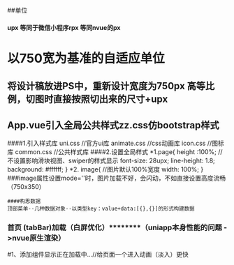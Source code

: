 
##单位
####   upx  等同于微信小程序rpx   等同nvue的px
   #  以750宽为基准的自适应单位
   ##  将设计稿放进PS中，重新设计宽度为750px 高等比例，切图时直接按照切出来的尺寸+upx
   





## App.vue引入全局公共样式zz.css仿bootstrap样式
####1.引入样式库
		uni.css      //官方ui库
		animate.css  //css动画库
		icon.css     //图标库
		common.css	 //公共样式库
####2.设置全局样式
	*1.page{
		height :100%;  //不设置影响滑块视图、swiper的样式显示
		font-size: 28upx;
		line-height: 1.8;
		background: #ffffff;
	}
	*2. image{    //图片默认100%宽度
		 width: 100%;
	}
	###image属性设置mode=''时，图片加载不好，会闪动，不如直接设置高度流畅（750x350）
	
	
	
	####构思数据
	顶部菜单--几种数据对象--以类型key：value+data:[{},{}]的形式构建数据
	
###   首页  (tabBar)加载（白屏优化）********（uniapp本身性能的问题 ->nvue原生渲染）
#1、添加组件显示正在加载中...//给页面一个进入动画（淡入）更快